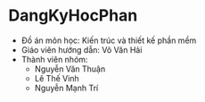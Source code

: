 # DangKyHocPhan

- Đồ án môn học: Kiến trúc và thiết kế phần mềm
- Giáo viên hướng dẫn: Võ Văn Hải
- Thành viên nhóm:
  + Nguyễn Văn Thuận
  + Lê Thế Vinh
  + Nguyễn Mạnh Trí 
